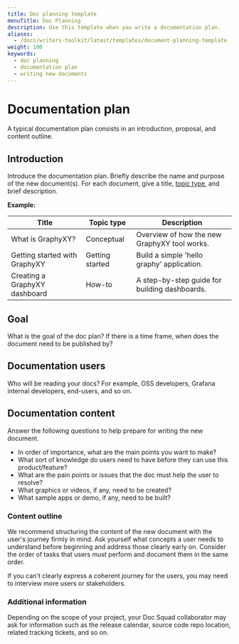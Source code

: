 ```yaml
---
title: Doc planning template
menuTitle: Doc Planning
description: Use this template when you write a documentation plan.
aliases:
  - /docs/writers-toolkit/latest/templates/document-planning-template
weight: 100
keywords:
  - doc planning
  - documentation plan
  - writing new documents
---
```


# Documentation plan

A typical documentation plan consists in an introduction, proposal, and content outline.

## Introduction

Introduce the documentation plan. Briefly describe the name and purpose of the new document(s). For each document, give a title, [topic type](https://grafana.com/docs/writers-toolkit/writing-guide/topic-types/), and brief description.

**Example:**


| Title                     | Topic type                  |  Description                                     |
| -------------------------------- | -------------------------------- | ------------------------------------------ |
| What is GraphyXY? | Conceptual           | Overview of how the new GraphyXY tool works.
| Getting started with GraphyXY | Getting started    | Build a simple 'hello graphy' application.   |
| Creating a GraphyXY dashboard    | How-to | A step-by-step guide for building dashboards. |

## Goal

What is the goal of the doc plan? If there is a time frame, when does the document need to be published by?

## Documentation users

Who will be reading your docs? For example, OSS developers, Grafana internal developers, end-users, and so on.

## Documentation content

Answer the following questions to help prepare for writing the new document.
- In order of importance, what are the main points you want to make?
- What sort of knowledge do users need to have before they can use this product/feature?
- What are the pain points or issues that the doc must help the user to resolve?
- What graphics or videos, if any, need to be created?
- What sample apps or demo, if any, need to be built?

### Content outline

We recommend structuring the content of the new document with the user's journey firmly in mind. Ask yourself what concepts a user needs to understand before beginning and address those clearly early on. Consider the order of tasks that users must perform and document them in the same order. 

If you can't clearly express a coherent journey for the users, you may need to interview more users or stakeholders. 

### Additional information

Depending on the scope of your project, your Doc Squad collaborator may ask for information such as the release calendar, source code repo location, related tracking tickets, and so on.